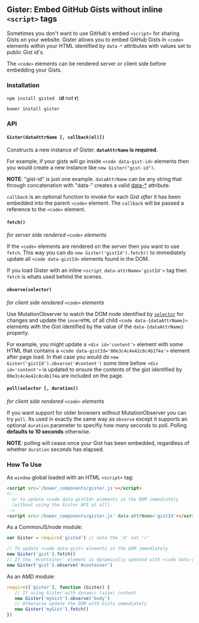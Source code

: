 ## Gister: Embed GitHub Gists without inline `<script>` tags

Sometimes you don't want to use GitHub's embed `<script>` for sharing Gists on your website.
Gister allows you to embed GitHub Gists in `<code>` elements within your HTML identified by `data-*` attributes with values set to public Gist id's.

The `<code>` elements can be rendered server or client side before embedding your Gists.

### Installation

`npm install gisted` &nbsp; (**d** _not_ **r**)

`bower install gister`


### API

#### `Gister(dataAttrName [, callback(el)])`

Constructs a new instance of Gister. **`dataAttrName` is required**.

For example, if your gists will go inside `<code data-gist-id>` elements then you would create a new instance like `new Gister("gist-id")`.

**NOTE**: "gist-id" is just one example. ```dataAttrName``` can be any string that through concatenation with "data-" creates a valid [data-\*](https://www.w3.org/TR/html5/dom.html#embedding-custom-non-visible-data-with-the-data-*-attributes) attribute.

`callback` is an optional function to invoke for each Gist _after_ it has been embedded into the parent `<code>` element. The `callback` will be passed a reference to the `<code>` element.


#### `fetch()`

_for server side rendered `<code>` elements_

If the `<code>` elements are rendered on the server then you want to use `fetch`. This way you can do `new Gister('gistId').fetch()` to immediately update all `<code data-gistId>` elements found in the DOM.

If you load Gister with an inline `<script data-attrName='gistId'>` tag then `fetch` is whats used behind the scenes.

#### `observe(selector)`

_for client side rendered `<code>` elements_

Use MutationObserver to watch the DOM node identified by [`selector`](https://developer.mozilla.org/en-US/docs/Web/Guide/CSS/Getting_Started/Selectors) for changes and update the `innerHTML` of all child `<code data-{dataAttrName}>` elements with the Gist identified by the value of the `data-{dataAttrName}` property.

For example, you might update a `<div id='content'>` element with some HTML that contains a `<code data-gistId='00e3c4c4e42c8c4b174a'>` element after page load. In that case you would do  `new Gister('gistId').observe('#content')` some time before `<div id='content'>` is updated to ensure the contents of the gist identified by `00e3c4c4e42c8c4b174a` are included on the page.

#### `poll(selector [, duration])`

_for client side rendered `<code>` elements_

If you want support for older browsers without MutationObserver you can try `poll`.  Its used in exactly the same way as `observe` except it supports an optional `duration` parameter to specifiy how many seconds to poll. Polling **defaults to 10 seconds** otherwise.

**NOTE**: polling will cease once your Gist has been embedded, regardless of whether `duration` seconds has elapsed.

### How To Use

As `window` global loaded with an HTML `<script>` tag:

```html
<script src='/bower_components/gister.js'></script>
<!--
  or to update <code data-gistId> elements in the DOM immediately
  (without using the Gister API at all)
-->
<script src='/bower_components/gister.js' data-attrName='gistId'></script>
```

As a CommonJS/node module:

```javascript
var Gister = require('gisted') // note the 'd' not 'r'

// To update <code data-gist> elements in the DOM immediately
new Gister('gist').fetch()
// If the '#container' element is dynamically updated with <code data-gist> nodes
new Gister('gist').observe('#container')
```

As an AMD module:

```javascript
require(['gister'], function (Gister) {
   // If using Gister with dynamic (ajax) content
   new Gister('myGist').observe('body')
   // Otherwise update the DOM with Gists immediately
   new Gister('myGist').fetch()
})
```